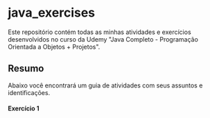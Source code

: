 # java_exercises
Este repositório contém todas as minhas atividades e exercícios desenvolvidos no curso da Udemy "Java Completo - Programação Orientada a Objetos + Projetos".

## Resumo
Abaixo você encontrará um guia de atividades com seus assuntos e identificações.

#### Exercício 1
